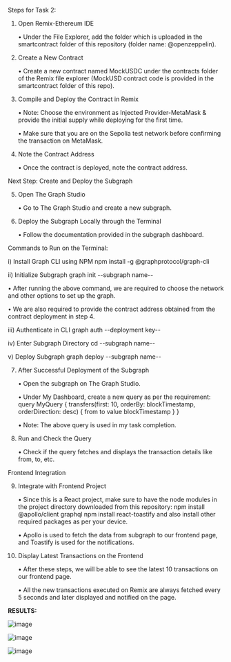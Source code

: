 Steps for Task 2:
1.	Open Remix-Ethereum IDE
   
	   •	Under the File Explorer, add the folder which is uploaded in the smartcontract folder of this repository                 (folder name: @openzeppelin).
    
     
2.	Create a New Contract
   
	   •	Create a new contract named MockUSDC under the contracts folder of the Remix file explorer
  	           (MockUSD contract code is provided in the smartcontract folder of this repo).
  	
3.	Compile and Deploy the Contract in Remix

  	 •	Note: Choose the environment as Injected Provider-MetaMask & provide the initial supply while
  	         deploying for the first time.

  	 •	Make sure that you are on the Sepolia test network before confirming the transaction on MetaMask.

  	
4.	Note the Contract Address
   
	   •	Once the contract is deployed, note the contract address.


Next Step: Create and Deploy the Subgraph

5.	Open The Graph Studio
   
	•	Go to The Graph Studio and create a new subgraph.


6.	Deploy the Subgraph Locally through the Terminal
   
	•	Follow the documentation provided in the subgraph dashboard.

 Commands to Run on the Terminal:

i) Install Graph CLI using NPM
npm install -g @graphprotocol/graph-cli

ii) Initialize Subgraph
graph init --subgraph name--

  •	After running the above command, we are required to choose the network and other options to set up the graph.
  
  •	We are also required to provide the contract address obtained from the contract deployment in step 4.

iii) Authenticate in CLI
graph auth --deployment key--

iv) Enter Subgraph Directory
cd --subgraph name--

v) Deploy Subgraph
graph deploy --subgraph name--


7.	After Successful Deployment of the Subgraph
   
	•	Open the subgraph on The Graph Studio.

	•	Under My Dashboard, create a new query as per the requirement:
            query MyQuery {
              transfers(first: 10, orderBy: blockTimestamp, orderDirection: desc) {
                from
                to
                value
                blockTimestamp
              }
            }
  	
  	•	Note: The above query is used in my task completion.


8.	Run and Check the Query
   
	•	Check if the query fetches and displays the transaction details like from, to, etc.


Frontend Integration

9.	Integrate with Frontend Project
    
	•	Since this is a React project, make sure to have the node modules in the project directory downloaded
                from this repository:
                   npm install @apollo/client graphql
                   npm install react-toastify
  	           and also install other required packages as per your device.
  	
	•	Apollo is used to fetch the data from subgraph to our frontend page, and Toastify is used for
                the notifications.


10.	Display Latest Transactions on the Frontend
	
	•	After these steps, we will be able to see the latest 10 transactions on our frontend page.

	•	All the new transactions executed on Remix are always fetched every 5 seconds and later displayed
                and notified on the page.












**RESULTS:**

   ![image](https://github.com/user-attachments/assets/5e71c924-c1dd-44ed-8d15-ec50b6bddc66)




   ![image](https://github.com/user-attachments/assets/df486dac-2e4a-4639-8980-b1d8105ad34f)




![image](https://github.com/user-attachments/assets/e6bd679f-acbd-46ce-82ef-262cc1c2ffa6)

